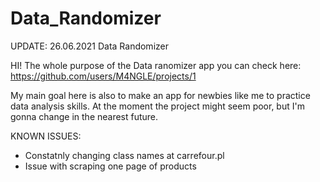 # Data_Randomizer
UPDATE: 26.06.2021 Data Randomizer 

HI!
The whole purpose of the Data ranomizer app you can check here: https://github.com/users/M4NGLE/projects/1

My main goal here is also to make an app for newbies like me to practice data analysis skills. At the moment the project might seem poor, but I'm gonna change in the nearest future.

KNOWN ISSUES:
- Constatnly changing class names at carrefour.pl
- Issue with scraping one page of products
